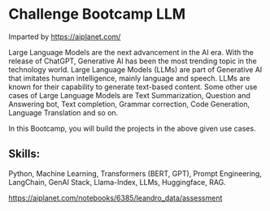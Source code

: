 # Challenge Bootcamp LLM

Imparted by https://aiplanet.com/ 

Large Language Models are the next advancement in the AI era. With the release of ChatGPT, Generative AI has been the most trending topic in the technology world. Large Language Models (LLMs) are part of Generative AI that imitates human intelligence, mainly language and speech. LLMs are known for their capability to generate text-based content. Some other use cases of Large Language Models are Text Summarization, Question and Answering bot, Text completion, Grammar correction, Code Generation, Language Translation and so on.

In this Bootcamp, you will build the projects in the above given use cases.

## Skills:

Python, Machine Learning, Transformers (BERT, GPT), Prompt Engineering, LangChain, GenAI Stack, Llama-Index, LLMs, Huggingface, RAG.

https://aiplanet.com/notebooks/6385/leandro_data/assessment

